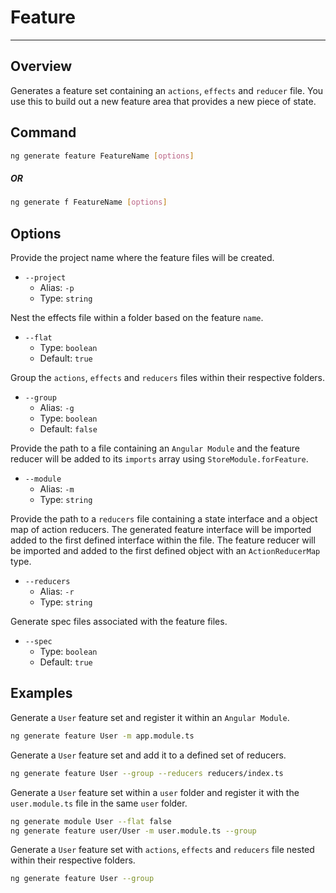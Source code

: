# Feature

---

## Overview

Generates a feature set containing an `actions`, `effects` and `reducer` file. You use this to build out a new feature area that provides a new piece of state.

## Command

```sh
ng generate feature FeatureName [options]
```

##### OR

```sh
ng generate f FeatureName [options]
```

## Options

Provide the project name where the feature files will be created.

- `--project`
  - Alias: `-p`
  - Type: `string`

Nest the effects file within a folder based on the feature `name`.

- `--flat`
  - Type: `boolean`
  - Default: `true`

Group the `actions`, `effects` and `reducers` files within their respective folders.

- `--group`
  - Alias: `-g`
  - Type: `boolean`
  - Default: `false`

Provide the path to a file containing an `Angular Module` and the feature reducer will be added to its `imports` array using `StoreModule.forFeature`.

- `--module`
  - Alias: `-m`
  - Type: `string`

Provide the path to a `reducers` file containing a state interface and a object map of action reducers. The generated feature interface will be imported added to the first defined interface within the file. The feature reducer will be imported and added to the first defined object with an `ActionReducerMap` type.

- `--reducers`
  - Alias: `-r`
  - Type: `string`

Generate spec files associated with the feature files.

- `--spec`
  - Type: `boolean`
  - Default: `true`

## Examples

Generate a `User` feature set and register it within an `Angular Module`.

```sh
ng generate feature User -m app.module.ts
```

Generate a `User` feature set and add it to a defined set of reducers.

```sh
ng generate feature User --group --reducers reducers/index.ts
```

Generate a `User` feature set within a `user` folder and register it with the `user.module.ts` file in the same `user` folder.

```sh
ng generate module User --flat false
ng generate feature user/User -m user.module.ts --group
```

Generate a `User` feature set with `actions`, `effects` and `reducers` file nested within their respective folders.

```sh
ng generate feature User --group
```
